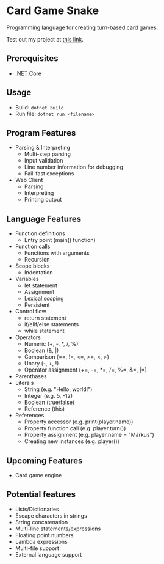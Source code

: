 # Card Game Snake
Programming language for creating turn-based card games.

Test out my project at [this link](http://assisstion.github.io/projects/cardgamelang/).

## Prerequisites
- [.NET Core](https://www.microsoft.com/net/download)

## Usage
- Build: `dotnet build`
- Run file: `dotnet run <filename>`

## Program Features
- Parsing & Interpreting
    - Multi-step parsing
    - Input validation
    - Line number information for debugging
    - Fail-fast exceptions
- Web Client
    - Parsing
    - Interpreting
    - Printing output

## Language Features
- Function definitions
    - Entry point (main() function)
- Function calls
    - Functions with arguments
    - Recursion
- Scope blocks
    - Indentation
- Variables
    - let statement
    - Assignment
    - Lexical scoping
    - Persistent
- Control flow
    - return statement
    - if/elif/else statements
    - while statement
- Operators
    - Numeric (+, -, *, /, %)
    - Boolean (&, |)
    - Comparison (==, !=, <=, >=, <, >)
    - Unary (-, +, !)
    - Operator assignment (+=, -=, *=, /=, %=, &=, |=)
- Parenthases
- Literals
    - String (e.g. "Hello, world!")
    - Integer (e.g. 5, -12)
    - Boolean (true/false)
    - Reference (this)
- References
    - Property accessor (e.g. print(player.name))
    - Property function call  (e.g. player.turn())
    - Property assignment (e.g. player.name = "Markus")
    - Creating new instances (e.g. player())

## Upcoming Features
- Card game engine

## Potential features
- Lists/Dictionaries
- Escape characters in strings
- String concatenation
- Multi-line statements/expressions
- Floating point numbers
- Lambda expressions
- Multi-file support
- External language support